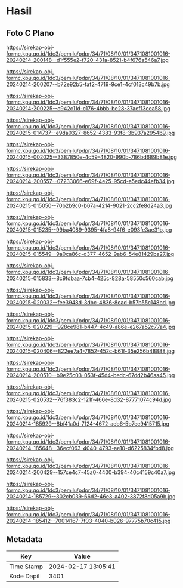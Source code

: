 # Hasil

## Foto C Plano

https://sirekap-obj-formc.kpu.go.id/1dc3/pemilu/pdpr/34/71/08/10/01/3471081001016-20240214-200148--d1f555e2-f720-431a-8521-b4f676a546a7.jpg

https://sirekap-obj-formc.kpu.go.id/1dc3/pemilu/pdpr/34/71/08/10/01/3471081001016-20240214-200207--b72e92b5-faf2-4719-9ce1-4cf013c49b7b.jpg

https://sirekap-obj-formc.kpu.go.id/1dc3/pemilu/pdpr/34/71/08/10/01/3471081001016-20240214-200225--c942c11d-c176-4bbb-be28-37aef13cea58.jpg

https://sirekap-obj-formc.kpu.go.id/1dc3/pemilu/pdpr/34/71/08/10/01/3471081001016-20240215-014737--e9da0327-8652-4383-93f8-3b937a2954b9.jpg

https://sirekap-obj-formc.kpu.go.id/1dc3/pemilu/pdpr/34/71/08/10/01/3471081001016-20240215-002025--3387850e-4c59-4820-990b-786bd689b81e.jpg

https://sirekap-obj-formc.kpu.go.id/1dc3/pemilu/pdpr/34/71/08/10/01/3471081001016-20240214-200557--07233066-e69f-4e25-95cd-a5edc44efb34.jpg

https://sirekap-obj-formc.kpu.go.id/1dc3/pemilu/pdpr/34/71/08/10/01/3471081001016-20240215-015050--70b2b9c0-b67a-4214-9021-2cc2fe8d24a3.jpg

https://sirekap-obj-formc.kpu.go.id/1dc3/pemilu/pdpr/34/71/08/10/01/3471081001016-20240215-015235--99ba4089-9395-4fa8-94f6-e093fe3ae31b.jpg

https://sirekap-obj-formc.kpu.go.id/1dc3/pemilu/pdpr/34/71/08/10/01/3471081001016-20240215-015549--9a0ca86c-d377-4652-9ab6-54e81429ba27.jpg

https://sirekap-obj-formc.kpu.go.id/1dc3/pemilu/pdpr/34/71/08/10/01/3471081001016-20240215-015833--8c9fdbaa-7cb4-425c-828a-58550c560cab.jpg

https://sirekap-obj-formc.kpu.go.id/1dc3/pemilu/pdpr/34/71/08/10/01/3471081001016-20240215-020032--fee3948d-3dbc-4836-8cad-b57b55c148bd.jpg

https://sirekap-obj-formc.kpu.go.id/1dc3/pemilu/pdpr/34/71/08/10/01/3471081001016-20240215-020229--928ce981-b447-4c49-a86e-e267a52c77a4.jpg

https://sirekap-obj-formc.kpu.go.id/1dc3/pemilu/pdpr/34/71/08/10/01/3471081001016-20240215-020406--822ee7a4-7852-452c-b61f-35e256b48888.jpg

https://sirekap-obj-formc.kpu.go.id/1dc3/pemilu/pdpr/34/71/08/10/01/3471081001016-20240214-200510--b9e25c03-053f-45d4-bedc-67dd2b46aa45.jpg

https://sirekap-obj-formc.kpu.go.id/1dc3/pemilu/pdpr/34/71/08/10/01/3471081001016-20240215-020532--76f383c2-121f-466e-8d32-87771074c94d.jpg

https://sirekap-obj-formc.kpu.go.id/1dc3/pemilu/pdpr/34/71/08/10/01/3471081001016-20240214-185929--8bf41a0d-7f24-4672-aeb6-5b7ee9415715.jpg

https://sirekap-obj-formc.kpu.go.id/1dc3/pemilu/pdpr/34/71/08/10/01/3471081001016-20240214-185648--36ecf063-4040-4793-ae10-d6225834fbd8.jpg

https://sirekap-obj-formc.kpu.go.id/1dc3/pemilu/pdpr/34/71/08/10/01/3471081001016-20240214-200429--157ce4c7-45a0-4400-b394-40c4159c40a7.jpg

https://sirekap-obj-formc.kpu.go.id/1dc3/pemilu/pdpr/34/71/08/10/01/3471081001016-20240214-185729--302cb039-66d2-46e3-a402-3872f8d05a9b.jpg

https://sirekap-obj-formc.kpu.go.id/1dc3/pemilu/pdpr/34/71/08/10/01/3471081001016-20240214-185412--70014167-7f03-4040-b026-97775b70c415.jpg


## Metadata

| Key        | Value               |
| ---------- | ------------------- |
| Time Stamp | 2024-02-17 13:05:41 |
| Kode Dapil | 3401                |



